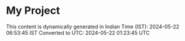 # My Project

This content is dynamically generated in Indian Time (IST): 2024-05-22 06:53:45 IST
Converted to UTC: 2024-05-22 01:23:45 UTC
